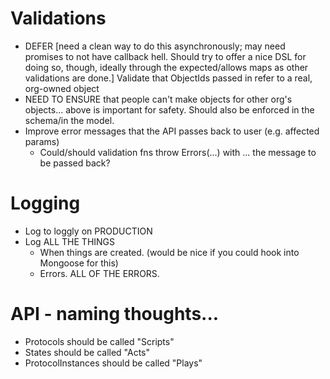 # Validations
*   DEFER [need a clean way to do this asynchronously; may need promises to not have callback hell. Should try to offer a nice DSL for doing so, though, ideally through the expected/allows maps as other validations are done.] Validate that ObjectIds passed in refer to a real, org-owned object
  * NEED TO ENSURE that people can't make objects for other org's objects... above is important for safety. Should also be enforced in the schema/in the model.
* Improve error messages that the API passes back to user (e.g. affected params)
  * Could/should validation fns throw Errors(...) with ... the message to be passed back?


# Logging
* Log to loggly on PRODUCTION
* Log ALL THE THINGS
  * When things are created. (would be nice if you could hook into Mongoose for this)
  * Errors. ALL OF THE ERRORS.


# API - naming thoughts...
* Protocols should be called "Scripts"
* States should be called "Acts"
* ProtocolInstances should be called "Plays" 

